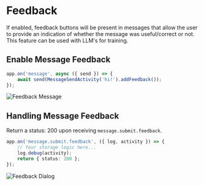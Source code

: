 # Feedback

If enabled, feedback buttons will be present in messages that allow the user to provide
an indication of whether the message was useful/correct or not. This feature can be used
with LLM's for training.

## Enable Message Feedback

```typescript
app.on('message', async ({ send }) => {
    await send(MessageSendActivity('hi!').addFeedback());
});
```

![Feedback Message](https://github.com/microsoft/spark.js/blob/main/assets/screenshots/feedback_message.png?raw=true)

## Handling Message Feedback

Return a status: 200 upon receiving `message.submit.feedback`.

```typescript
app.on('message.submit.feedback', ({ log, activity }) => {
    // Your storage logic here...
    log.debug(activity);
    return { status: 200 };
});
```

![Feedback Dialog](https://github.com/microsoft/spark.js/blob/main/assets/screenshots/feedback_dialog.png?raw=true)
